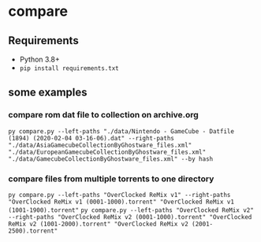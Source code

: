 # compare

## Requirements

- Python 3.8+
- `pip install requirements.txt`

## some examples

### compare rom dat file to collection on archive.org

`py compare.py --left-paths "./data/Nintendo - GameCube - Datfile (1894) (2020-02-04 03-16-06).dat" --right-paths "./data/AsiaGamecubeCollectionByGhostware_files.xml" "./data/EuropeanGamecubeCollectionByGhostware_files.xml" "./data/GamecubeCollectionByGhostware_files.xml" --by hash`

### compare files from multiple torrents to one directory

`py compare.py --left-paths "OverClocked ReMix v1" --right-paths "OverClocked ReMix v1 (0001-1000).torrent" "OverClocked ReMix v1 (1001-1900).torrent"`
`py compare.py --left-paths "OverClocked ReMix v2" --right-paths "OverClocked ReMix v2 (0001-1000).torrent" "OverClocked ReMix v2 (1001-2000).torrent" "OverClocked ReMix v2 (2001-2500).torrent"`
